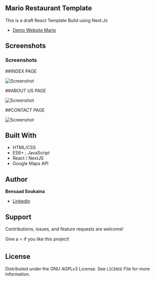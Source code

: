 

## Mario Restaurant Template

This is a draft React Template Build using Next.Js

- [Demo Website Mario](https://mario-restra.vercel.app/)

## Screenshots

### Screenshots


##INDEX PAGE

![Screenshot](./public/index1.gif)



##ABOUT US PAGE

![Screenshot](./restr2.JPG)



##CONTACT PAGE

![Screenshot](./contact.gif)



## Built With

- HTML/CSS
- ES6+ ; JavaScript
- React / NextJS
- Google Maps API

## Author

**Bensaad Soukaina**

- [Linkedin](https://www.linkedin.com/in/soukaina-bensaad/ "Linkedin")


## Support

Contributions, issues, and feature requests are welcome!

Give a ⭐️ if you like this project!

## License

Distributed under the GNU AGPLv3 License. See `LICENSE` File for more information.
